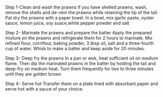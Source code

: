 Step 1-Clean and wash the prawns
If you have shelled prawns, wash, remove the shells and de-vein the prawns while retaining the tip of the tail. Pat dry the prawns with a paper towel. In a bowl, mix garlic paste, oyster sauce, lemon juice, soy suace,white pepper powder and salt

Step 2- Marinate the prawns and prepare the batter 
Apply the prepared mixture on the prawns and refrigerate them for 2 hours to marinate. Mix refined flour, cornflour, baking powder, 3 tbsp oil, salt and a three-fourth cup of water. Whisk to make a batter and keep aside for 20 minutes.

Step 3- Deep fry the prawns
In a pan or wok, heat sufficient oil on medium flame. Then dip the marinated prawns in the batter by holding the tail and deep-fry on medium heat. Turn them frequently for two to three minutes until they are golden brown

Step 4- Serve hot
Transfer them on a plate lined with absorbant paper and serve hot with a sauce of your choice.
